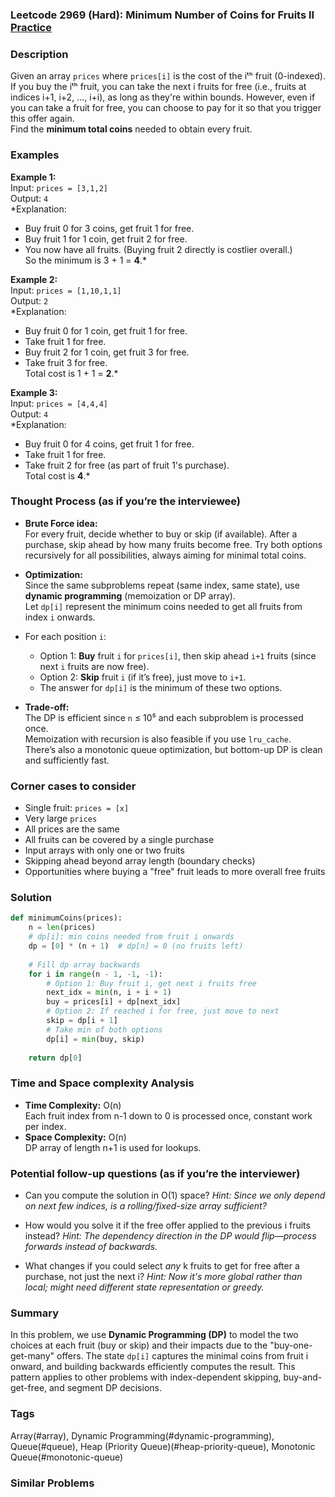 ### Leetcode 2969 (Hard): Minimum Number of Coins for Fruits II [Practice](https://leetcode.com/problems/minimum-number-of-coins-for-fruits-ii)

### Description  
Given an array `prices` where `prices[i]` is the cost of the iᵗʰ fruit (0-indexed). If you buy the iᵗʰ fruit, you can take the next i fruits for free (i.e., fruits at indices i+1, i+2, ..., i+i), as long as they're within bounds. However, even if you can take a fruit for free, you can choose to pay for it so that you trigger this offer again.  
Find the **minimum total coins** needed to obtain every fruit.

### Examples  

**Example 1:**  
Input: `prices = [3,1,2]`  
Output: `4`  
*Explanation:  
- Buy fruit 0 for 3 coins, get fruit 1 for free.  
- Buy fruit 1 for 1 coin, get fruit 2 for free.  
- You now have all fruits. (Buying fruit 2 directly is costlier overall.)  
So the minimum is 3 + 1 = **4**.*

**Example 2:**  
Input: `prices = [1,10,1,1]`  
Output: `2`  
*Explanation:  
- Buy fruit 0 for 1 coin, get fruit 1 for free.  
- Take fruit 1 for free.  
- Buy fruit 2 for 1 coin, get fruit 3 for free.  
- Take fruit 3 for free.  
Total cost is 1 + 1 = **2**.*

**Example 3:**  
Input: `prices = [4,4,4]`  
Output: `4`  
*Explanation:  
- Buy fruit 0 for 4 coins, get fruit 1 for free.  
- Take fruit 1 for free.  
- Take fruit 2 for free (as part of fruit 1's purchase).  
Total cost is **4**.*


### Thought Process (as if you’re the interviewee)  

- **Brute Force idea:**  
  For every fruit, decide whether to buy or skip (if available). After a purchase, skip ahead by how many fruits become free. Try both options recursively for all possibilities, always aiming for minimal total coins.
  
- **Optimization:**  
  Since the same subproblems repeat (same index, same state), use **dynamic programming** (memoization or DP array).  
  Let `dp[i]` represent the minimum coins needed to get all fruits from index `i` onwards.

- For each position `i`:
  - Option 1: **Buy** fruit `i` for `prices[i]`, then skip ahead `i+1` fruits (since next `i` fruits are now free).
  - Option 2: **Skip** fruit `i` (if it’s free), just move to `i+1`.
  - The answer for `dp[i]` is the minimum of these two options.

- **Trade-off:**  
  The DP is efficient since `n` ≤ 10⁵ and each subproblem is processed once.  
  Memoization with recursion is also feasible if you use `lru_cache`.  
  There’s also a monotonic queue optimization, but bottom-up DP is clean and sufficiently fast.

### Corner cases to consider  
- Single fruit: `prices = [x]`
- Very large `prices`
- All prices are the same
- All fruits can be covered by a single purchase
- Input arrays with only one or two fruits
- Skipping ahead beyond array length (boundary checks)
- Opportunities where buying a "free" fruit leads to more overall free fruits

### Solution

```python
def minimumCoins(prices):
    n = len(prices)
    # dp[i]: min coins needed from fruit i onwards
    dp = [0] * (n + 1)  # dp[n] = 0 (no fruits left)
    
    # Fill dp array backwards
    for i in range(n - 1, -1, -1):
        # Option 1: Buy fruit i, get next i fruits free
        next_idx = min(n, i + i + 1)
        buy = prices[i] + dp[next_idx]
        # Option 2: If reached i for free, just move to next
        skip = dp[i + 1]
        # Take min of both options
        dp[i] = min(buy, skip)
    
    return dp[0]
```

### Time and Space complexity Analysis  

- **Time Complexity:** O(n)  
  Each fruit index from n-1 down to 0 is processed once, constant work per index.
- **Space Complexity:** O(n)  
  DP array of length n+1 is used for lookups.


### Potential follow-up questions (as if you’re the interviewer)  

- Can you compute the solution in O(1) space?
  *Hint: Since we only depend on next few indices, is a rolling/fixed-size array sufficient?*

- How would you solve it if the free offer applied to the previous i fruits instead?
  *Hint: The dependency direction in the DP would flip—process forwards instead of backwards.*

- What changes if you could select *any* k fruits to get for free after a purchase, not just the next i?
  *Hint: Now it's more global rather than local; might need different state representation or greedy.*


### Summary

In this problem, we use **Dynamic Programming (DP)** to model the two choices at each fruit (buy or skip) and their impacts due to the "buy-one-get-many" offers. The state `dp[i]` captures the minimal coins from fruit i onward, and building backwards efficiently computes the result. This pattern applies to other problems with index-dependent skipping, buy-and-get-free, and segment DP decisions.

### Tags
Array(#array), Dynamic Programming(#dynamic-programming), Queue(#queue), Heap (Priority Queue)(#heap-priority-queue), Monotonic Queue(#monotonic-queue)

### Similar Problems
